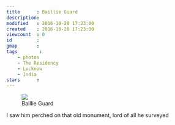 ```yaml
---
title      : Baillie Guard
description: 
modified   : 2016-10-20 17:23:00
created    : 2016-10-20 17:23:00
viewcount  : 0
id         : 
gmap       : 
tags        :
    - photos
    - The Residency
    - Lucknow
    - India
stars      : 
---
```


<figure>
    <img src="baillie-guard.jpg">
    <figcaption>Baillie Guard</figcaption>
</figure>

I saw him perched on that old monument, lord of all he surveyed

